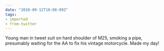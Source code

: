 ```yaml
---
date: "2010-09-12T10:08:09Z"
tags:
- imported
- from-twitter
---
```

Young man in tweet suit on hard shoulder of M25, smoking a pipe, presumably waiting for the AA to fix his vintage motorcycle. Made my day!

